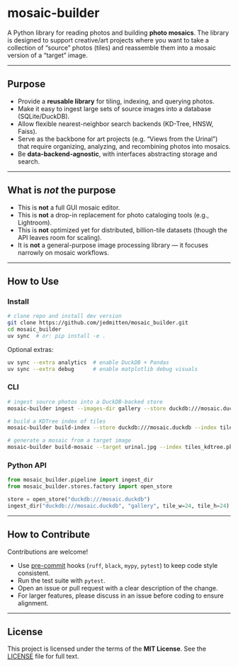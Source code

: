 # mosaic-builder

A Python library for reading photos and building **photo mosaics**.
The library is designed to support creative/art projects where you want to take a collection of “source” photos (tiles) and reassemble them into a mosaic version of a “target” image.

---

## Purpose

* Provide a **reusable library** for tiling, indexing, and querying photos.
* Make it easy to ingest large sets of source images into a database (SQLite/DuckDB).
* Allow flexible nearest-neighbor search backends (KD-Tree, HNSW, Faiss).
* Serve as the backbone for art projects (e.g. “Views from the Urinal”) that require organizing, analyzing, and recombining photos into mosaics.
* Be **data-backend-agnostic**, with interfaces abstracting storage and search.

---

## What is *not* the purpose

* This is **not** a full GUI mosaic editor.
* This is **not** a drop-in replacement for photo cataloging tools (e.g., Lightroom).
* This is **not** optimized yet for distributed, billion-tile datasets (though the API leaves room for scaling).
* It is **not** a general-purpose image processing library — it focuses narrowly on mosaic workflows.

---

## How to Use

### Install

```bash
# clone repo and install dev version
git clone https://github.com/jedmitten/mosaic_builder.git
cd mosaic_builder
uv sync  # or: pip install -e .
```

Optional extras:

```bash
uv sync --extra analytics  # enable DuckDB + Pandas
uv sync --extra debug      # enable matplotlib debug visuals
```

### CLI

```bash
# ingest source photos into a DuckDB-backed store
mosaic-builder ingest --images-dir gallery --store duckdb:///mosaic.duckdb

# build a KDTree index of tiles
mosaic-builder build-index --store duckdb:///mosaic.duckdb --index tiles_kdtree.pkl

# generate a mosaic from a target image
mosaic-builder build-mosaic --target urinal.jpg --index tiles_kdtree.pkl --out mosaic.png
```

### Python API

```python
from mosaic_builder.pipeline import ingest_dir
from mosaic_builder.stores.factory import open_store

store = open_store("duckdb:///mosaic.duckdb")
ingest_dir("duckdb:///mosaic.duckdb", "gallery", tile_w=24, tile_h=24)
```

---

## How to Contribute

Contributions are welcome!

* Use [pre-commit](https://pre-commit.com) hooks (`ruff`, `black`, `mypy`, `pytest`) to keep code style consistent.
* Run the test suite with `pytest`.
* Open an issue or pull request with a clear description of the change.
* For larger features, please discuss in an issue before coding to ensure alignment.

---

## License

This project is licensed under the terms of the **MIT License**.
See the [LICENSE](LICENSE) file for full text.
